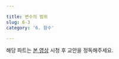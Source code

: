 ```yaml
---

title: 변수의 범위
slug: 6-3
category: '6. 함수'

---
```


해당 파트는 [본 영상](https://www.youtube.com/watch?v=DMydLshdX4I&feature=youtu.be) 시청 후 교안을 정독해주세요. 